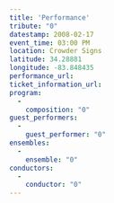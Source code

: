 ```yaml
---
title: 'Performance'
tribute: "0"
datestamp: 2008-02-17
event_time: 03:00 PM
location: Crowder Signs
latitude: 34.28881
longitude: -83.848435
performance_url: 
ticket_information_url: 
program: 
  -
    composition: "0"
guest_performers: 
  -
    guest_performer: "0"
ensembles: 
  -
    ensemble: "0"
conductors: 
  -
    conductor: "0"
---
```


